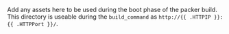 Add any assets here to be used during the boot phase of the packer build.
This directory is useable during the `build_command` as `http://{{ .HTTPIP }}:{{ .HTTPPort }}/`.
